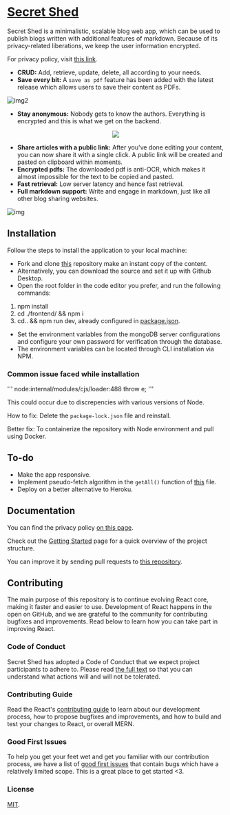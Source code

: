 # [Secret Shed](https://ikigai-p9nl.onrender.com/)

Secret Shed is a minimalistic, scalable blog web app, which can be used to publish blogs written with additional features of markdown.
Because of its privacy-related liberations, we keep the user information encrypted.

For privacy policy, visit [this link](https://secretshed.netlify.app/).

- **CRUD:** Add, retrieve, update, delete, all according to your needs.
- **Save every bit:** A `save as pdf` feature has been added with the latest release which allows users to save their content as PDFs.

![img2](https://github.com/sambhavsaxena/secret-shed/assets/76242518/8939c867-8010-4e44-b2a4-4b2823421607)

- **Stay anonymous:** Nobody gets to know the authors. Everything is encrypted and this is what we get on the backend.
<div align="center"><img src="https://user-images.githubusercontent.com/76242518/209463298-316c4483-1c8e-429c-a438-09fa39f1c30b.png"></div>

- **Share articles with a public link:** After you've done editing your content, you can now share it with a single click. A public link will be created and pasted on clipboard within moments.
- **Encrypted pdfs:** The downloaded pdf is anti-OCR, which makes it almost impossible for the text to be copied and pasted.
- **Fast retrieval:** Low server latency and hence fast retrieval.
- **Full markdown support:** Write and engage in markdown, just like all other blog sharing websites.

![img](https://github.com/sambhavsaxena/secret-shed/assets/76242518/4cedff59-318b-4514-bf68-038b849366ae)

## Installation

Follow the steps to install the application to your local machine:

- Fork and clone [this](https://github.com/sambhavsaxena/secret-shed) repository make an instant copy of the content.
- Alternatively, you can download the source and set it up with Github Desktop.
- Open the root folder in the code editor you prefer, and run the following commands:

1. npm install
2. cd ./frontend/ && npm i
3. cd.. && npm run dev, already configured in [package.json](https://github.com/sambhavsaxena/secret-shed/blob/main/package.json).

- Set the environment variables from the mongoDB server configurations and configure your own password for verification through the database.
- The environment variables can be located through CLI installation via NPM.

### Common issue faced while installation

'''
node:internal/modules/cjs/loader:488
throw e;
'''

This could occur due to discrepencies with various versions of Node.

How to fix: Delete the `package-lock.json` file and reinstall.

Better fix: To containerize the repository with Node environment and pull using Docker.

## To-do

- Make the app responsive.
- Implement pseudo-fetch algorithm in the `getAll()` function of [this](https://github.com/sambhavsaxena/secret-shed/blob/main/backend/controllers/articleController.js) file.
- Deploy on a better alternative to Heroku.

## Documentation

You can find the privacy policy [on this page](https://secretshed.netlify.app/).

Check out the [Getting Started](https://reactjs.org/docs/getting-started.html) page for a quick overview of the project structure.

You can improve it by sending pull requests to [this repository](https://github.com/sambhavsaxena/secret-shed).

## Contributing

The main purpose of this repository is to continue evolving React core, making it faster and easier to use. Development of React happens in the open on GitHub, and we are grateful to the community for contributing bugfixes and improvements. Read below to learn how you can take part in improving React.

### Code of Conduct

Secret Shed has adopted a Code of Conduct that we expect project participants to adhere to. Please read [the full text](https://code.fb.com/codeofconduct) so that you can understand what actions will and will not be tolerated.

### Contributing Guide

Read the React's [contributing guide](https://reactjs.org/contributing/how-to-contribute.html) to learn about our development process, how to propose bugfixes and improvements, and how to build and test your changes to React, or overall MERN.

### Good First Issues

To help you get your feet wet and get you familiar with our contribution process, we have a list of [good first issues](https://github.com/sambhavsaxena/secret-shed/labels/good%20first%20issue) that contain bugs which have a relatively limited scope. This is a great place to get started <3.

### License

[MIT](./LICENSE).
